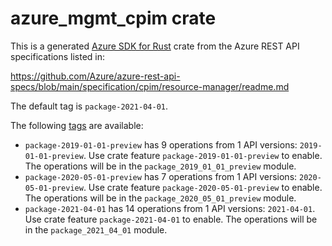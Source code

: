 # azure_mgmt_cpim crate

This is a generated [Azure SDK for Rust](https://github.com/Azure/azure-sdk-for-rust) crate from the Azure REST API specifications listed in:

https://github.com/Azure/azure-rest-api-specs/blob/main/specification/cpim/resource-manager/readme.md

The default tag is `package-2021-04-01`.

The following [tags](https://github.com/Azure/azure-sdk-for-rust/blob/main/services/tags.md) are available:

- `package-2019-01-01-preview` has 9 operations from 1 API versions: `2019-01-01-preview`. Use crate feature `package-2019-01-01-preview` to enable. The operations will be in the `package_2019_01_01_preview` module.
- `package-2020-05-01-preview` has 7 operations from 1 API versions: `2020-05-01-preview`. Use crate feature `package-2020-05-01-preview` to enable. The operations will be in the `package_2020_05_01_preview` module.
- `package-2021-04-01` has 14 operations from 1 API versions: `2021-04-01`. Use crate feature `package-2021-04-01` to enable. The operations will be in the `package_2021_04_01` module.